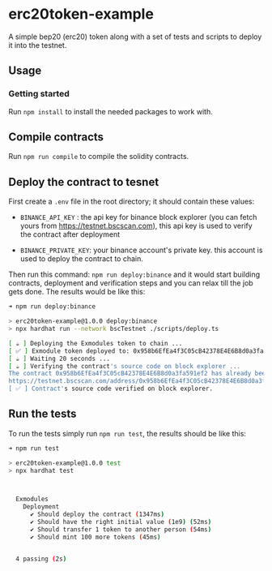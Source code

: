 # erc20token-example
A simple bep20 (erc20) token along with a set of tests and scripts to deploy it into the testnet.

## Usage

### Getting started

Run `npm install` to install the needed packages to work with.

## Compile contracts

Run `npm run compile` to compile the solidity contracts.

## Deploy the contract to tesnet

First create a `.env` file in the root directory; it should contain these values:

  - `BINANCE_API_KEY` : the api key for binance block explorer (you can fetch yours from https://testnet.bscscan.com), this api key is used to verify the contract after deployment
  
  - `BINANCE_PRIVATE_KEY`: your binance account's private key. this account is used to deploy the contract to chain.

Then run this command: `npm run deploy:binance` and it would start building contracts, deployment and verification steps and you can relax till the job gets done. The results would be like this:

```bash
➜ npm run deploy:binance

> erc20token-example@1.0.0 deploy:binance
> npx hardhat run --network bscTestnet ./scripts/deploy.ts

[ ☕️ ] Deploying the Exmodules token to chain ...
[ ✅ ] Exmodule token deployed to: 0x958b6EfEa4f3C05cB42378E4E6B8d0a3fa591ef2 with initial supply: 1000000000
[ ☕️ ] Waiting 20 seconds ...
[ ☕️ ] Verifying the contract's source code on block explorer ...
The contract 0x958b6EfEa4f3C05cB42378E4E6B8d0a3fa591ef2 has already been verified.
https://testnet.bscscan.com/address/0x958b6EfEa4f3C05cB42378E4E6B8d0a3fa591ef2#code
[ ✅ ] Contract's source code verified on block explorer.
```

## Run the tests

To run the tests simply run `npm run test`, the results should be like this:

```bash
➜ npm run test

> erc20token-example@1.0.0 test
> npx hardhat test



  Exmodules
    Deployment
      ✔ Should deploy the contract (1347ms)
      ✔ Should have the right initial value (1e9) (52ms)
      ✔ Should transfer 1 token to another person (54ms)
      ✔ Should mint 100 more tokens (45ms)


  4 passing (2s)
```
